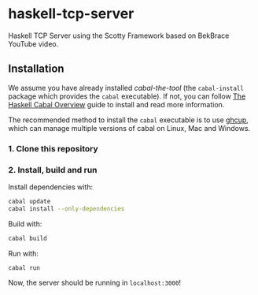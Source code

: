 # haskell-tcp-server
Haskell TCP Server using the Scotty Framework based on BekBrace YouTube video.

## Installation

We assume you have already installed *cabal-the-tool* (the `cabal-install` package which provides the `cabal` executable).
If not, you can follow [The Haskell Cabal Overview](https://www.haskell.org/cabal/) guide to install and read more information.

The recommended method to install the `cabal` executable is to use [ghcup](https://www.haskell.org/ghcup/), which can manage multiple versions of cabal on Linux, Mac and Windows.


### 1. Clone this repository


### 2. Install, build and run

Install dependencies with:

```bash
cabal update
cabal install --only-dependencies
```

Build with:

```bash
cabal build
```

Run with:

```bash
cabal run
```

Now, the server should be running in `localhost:3000`!

